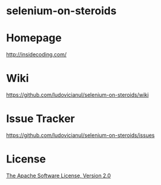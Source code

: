 selenium-on-steroids
====================

Homepage
========
<http://insidecoding.com/>

Wiki
====
<https://github.com/ludovicianul/selenium-on-steroids/wiki>

Issue Tracker
=============
<https://github.com/ludovicianul/selenium-on-steroids/issues>

License
=======
[The Apache Software License, Version 2.0](http://www.apache.org/licenses/LICENSE-2.0.txt)
